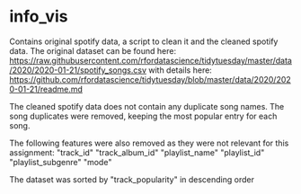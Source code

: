 # info_vis

Contains original spotify data, a script to clean it and the cleaned spotify data. The original dataset can be found here: https://raw.githubusercontent.com/rfordatascience/tidytuesday/master/data/2020/2020-01-21/spotify_songs.csv 
with details here: https://github.com/rfordatascience/tidytuesday/blob/master/data/2020/2020-01-21/readme.md

The cleaned spotify data does not contain any duplicate song names. The song duplicates were removed, keeping the most popular entry for each song. 

The following features were also removed as they were not relevant for this assignment:
"track_id"
"track_album_id"
"playlist_name"
"playlist_id"
"playlist_subgenre"
"mode"

The dataset was sorted by "track_popularity" in descending order
